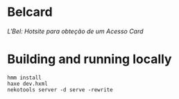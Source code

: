 # Belcard
_L'Bel: Hotsite para obteção de um Acesso Card_

# Building and running locally

```
hmm install
haxe dev.hxml
nekotools server -d serve -rewrite
```

